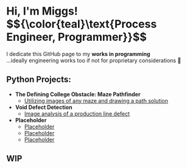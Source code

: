 <h1>Hi, I'm Miggs!<br/>
  $${\color{teal}\text{Process Engineer, Programmer}}$$</h1>
I dedicate this GitHub page to my <b>works in programming</b><br/>
...ideally engineering works too if not for proprietary considerations 👮

<h2>Python Projects:</h2>

- <b>The Defining College Obstacle: Maze Pathfinder</b>
  - [Utilizing images of any maze and drawing a path solution](https://github.com/pmiggs/placeholder)
- <b>Void Defect Detection</b>
  - [Image analysis of a production line defect](https://github.com/pmiggs/placeholder)
- <b>Placeholder</b>
  - [Placeholder](https://github.com/pmiggs/placeholder)
  - [Placeholder](https://github.com/pmiggs/placeholder)
  - [Placeholder](https://github.com/pmiggs/placeholder)
<h2>WIP</h2>
